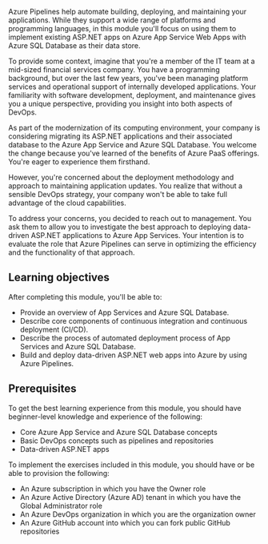 Azure Pipelines help automate building, deploying, and maintaining your applications. While they support a wide range of platforms and programming languages, in this module you'll focus on using them to implement existing ASP.NET apps on Azure App Service Web Apps with Azure SQL Database as their data store. 

To provide some context, imagine that you're a member of the IT team at a mid-sized financial services company. You have a programming background, but over the last few years, you've been managing platform services and operational support of internally developed applications. Your familiarity with software development, deployment, and maintenance gives you a unique perspective, providing you insight into both aspects of DevOps.

As part of the modernization of its computing environment, your company is considering migrating its ASP.NET applications and their associated database to the Azure App Service and Azure SQL Database. You welcome the change because you've learned of the benefits of Azure PaaS offerings. You're eager to experience them firsthand. 

However, you're concerned about the deployment methodology and approach to maintaining application updates. You realize that without a sensible DevOps strategy, your company won't be able to take full advantage of the cloud capabilities. 

To address your concerns, you decided to reach out to management. You ask them to allow you to investigate the best approach to deploying data-driven ASP.NET applications to Azure App Services. Your intention is to evaluate the role that Azure Pipelines can serve in optimizing the efficiency and the functionality of that approach.

## Learning objectives

After completing this module, you'll be able to:

- Provide an overview of App Services and Azure SQL Database. 
- Describe core components of continuous integration and continuous deployment (CI/CD).
- Describe the process of automated deployment process of App Services and Azure SQL Database.
- Build and deploy data-driven ASP.NET web apps into Azure by using Azure Pipelines.

## Prerequisites

To get the best learning experience from this module, you should have beginner-level knowledge and experience of the following:

- Core Azure App Service and Azure SQL Database concepts
- Basic DevOps concepts such as pipelines and repositories
- Data-driven ASP.NET apps

To implement the exercises included in this module, you should have or be able to provision the following:

- An Azure subscription in which you have the Owner role
- An Azure Active Directory (Azure AD) tenant in which you have the Global Administrator role
- An Azure DevOps organization in which you are the organization owner
- An Azure GitHub account into which you can fork public GitHub repositories